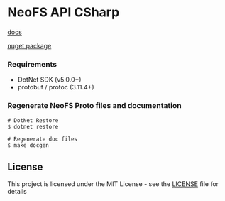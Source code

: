 # NeoFS API CSharp

[docs](./docs)

[nuget package](https://www.nuget.org/packages/NeoFS.API/)

### Requirements
- DotNet SDK (v5.0.0+)
- protobuf / protoc (3.11.4+)

### Regenerate NeoFS Proto files and documentation
```
# DotNet Restore 
$ dotnet restore

# Regenerate doc files
$ make docgen
```

## License

This project is licensed under the MIT License - 
see the [LICENSE](LICENSE) file for details
